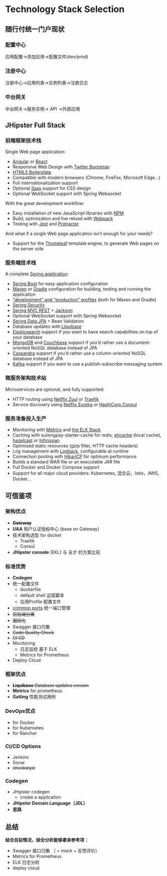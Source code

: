 # Technology Stack Selection

## 随行付统一门户现状

### 配置中心

应用配置-&gt;添加应用-&gt;配置文件\(dev/prod\)

### 注册中心

注册中心-&gt;应用列表-&gt;实例列表-&gt;注册日志

### 中台网关

中台网关-&gt;服务实例-&gt; API -&gt;外部应用

## JHipster Full Stack

### 前端框架技术栈

Single Web page application:

* [Angular](https://angular.io/) or [React](https://reactjs.org/)
* Responsive Web Design with [Twitter Bootstrap](https://getbootstrap.com/)
* [HTML5 Boilerplate](http://html5boilerplate.com/)
* Compatible with modern browsers \(Chrome, FireFox, Microsoft Edge…\)
* Full internationalization support
* Optional [Sass](https://www.npmjs.com/package/node-sass) support for CSS design
* Optional WebSocket support with Spring Websocket

With the great development workflow:

* Easy installation of new JavaScript libraries with [NPM](https://www.npmjs.com/get-npm)
* Build, optimization and live reload with [Webpack](https://webpack.js.org/)
* Testing with [Jest](https://facebook.github.io/jest/) and [Protractor](http://www.protractortest.org)

And what if a single Web page application isn’t enough for your needs?

* Support for the [Thymeleaf](http://www.thymeleaf.org/) template engine, to generate Web pages on the server side

### 服务端技术栈  <a id="technology-stack-on-the-server-side"></a>

A complete [Spring application](https://spring.io/):

* [Spring Boot](https://projects.spring.io/spring-boot/) for easy application configuration
* [Maven](https://maven.apache.org/) or [Gradle](http://www.gradle.org/) configuration for building, testing and running the application
* [“development” and “production” profiles](https://www.jhipster.tech/profiles/) \(both for Maven and Gradle\)
* [Spring Security](https://docs.spring.io/spring-security/site/index.html)
* [Spring MVC REST](https://spring.io/guides/gs/rest-service/) + [Jackson](https://github.com/FasterXML/jackson)
* Optional WebSocket support with Spring Websocket
* [Spring Data JPA](https://projects.spring.io/spring-data-jpa/) + Bean Validation
* Database updates with [Liquibase](http://www.liquibase.org/)
* [Elasticsearch](https://github.com/elastic/elasticsearch) support if you want to have search capabilities on top of your database
* [MongoDB](https://www.mongodb.org) and [Couchbase](https://www.couchbase.com) support if you’d rather use a document-oriented NoSQL database instead of JPA
* [Cassandra](https://cassandra.apache.org/) support if you’d rather use a column-oriented NoSQL database instead of JPA
* [Kafka](https://kafka.apache.org/) support if you want to use a publish-subscribe messaging system

### 微服务架构技术站

Microservices are optional, and fully supported:

* HTTP routing using [Netflix Zuul](https://github.com/Netflix/zuul) or [Traefik](https://traefik.io/)
* Service discovery using [Netflix Eureka](https://github.com/Netflix/eureka) or [HashiCorp Consul](https://www.consul.io/)

### 服务准备投入生产

* Monitoring with [Metrics](http://metrics.dropwizard.io/) and [the ELK Stack](https://www.elastic.co/products)
* Caching with suixingpay-starter-cache for redis,  [ehcache](http://ehcache.org/) \(local cache\), [hazelcast](http://www.hazelcast.com/) or [Infinispan](http://infinispan.org/)
* Optimized static resources \(gzip filter, HTTP cache headers\)
* Log management with [Logback](http://logback.qos.ch/), configurable at runtime
* Connection pooling with [HikariCP](https://github.com/brettwooldridge/HikariCP) for optimum performance
* Builds a standard WAR file or an executable JAR file
* Full Docker and Docker Compose support
* Support for all major cloud providers:  Kubernetes, 混合云，Istio，AWS, Docker…

## 可借鉴项

### 架构优点

* ~~**Gateway**~~
* **UAA** 用户认证授权中心 \(base on Gateway\)
* 技术架构选型 for docker
  * Traefik 
  * Consul
* **JHipster console** \(EKL\)  与 吉才 的方案比较

### 标准优势

* **Codegen**
* 统一配置文件
  * dockerfile
  * default shell 运营脚本
  * 应用Profile    配置文件
* [common ports](https://www.jhipster.tech/common-ports/) 统一端口管理
* ~~前后端分离~~
* ~~国际化~~
* Swagger 接口归集
* ~~Code Quality Check~~
* ~~CI CD~~
* Monitoring 
  * 日志监控 基于 ELK
  * Metrics for Prometheus
* Deploy Cloud

### 框架优点

* ~~**Liquibase**  Database updates version~~
* **Metrics** for prometheus
* **Gatling** 性能测试用例

### DevOps优点

* for Docker
* for Kubernetes
* for Rancher

### CI/CD Options

* Jenkins
* Sonar
* ~~checkstyle~~

### Codegen

* JHipster codegen
  * create a application
* **JHipster Domain Language（JDL）**
* **思路**

## 总结

**结合目前情况，综合分析能够拿来参考项：**

* Swagger 接口归集 （ + mock + 反馈评价）
* Metrics for Prometheus
* ELK 日志分析
* deploy cloud 

